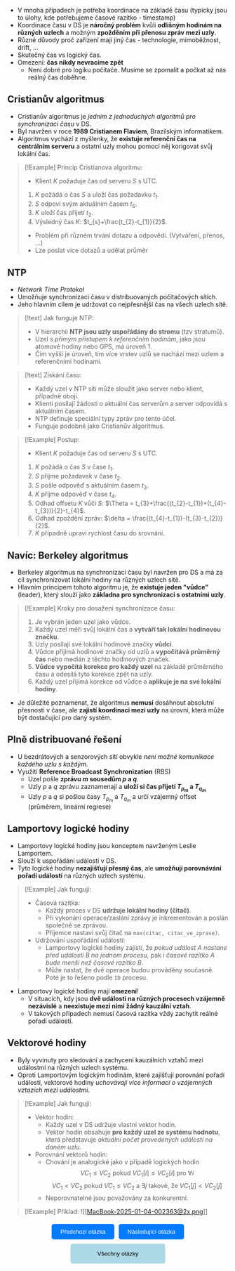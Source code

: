 - V mnoha případech je potřeba koordinace na základě času (typicky jsou to úlohy, kde potřebujeme časové razítko - timestamp)
- Koordinace času v DS je **náročný problém** kvůli **odlišným hodinám na různých uzlech** a možným **zpožděním při přenosu zpráv mezi uzly**.
- Různé důvody proč zařízení mají jiný čas - technologie, mimoběžnost, drift, ...
- Skutečný čas vs logický čas.
- Omezení: **čas nikdy nevracíme zpět**
	- Není dobré pro logiku počítače. Musíme se zpomalit a počkat až nás reálný čas doběhne.

## Cristianův algoritmus
- Cristianův algoritmus je *jedním z jednoduchých algoritmů pro synchronizaci času* v DS.
- Byl navržen v roce **1989 Cristianem Flaviem**, Brazilským informatikem.
- Algoritmus vychází z myšlenky, že **existuje referenční čas na centrálním serveru** a ostatní uzly mohou pomocí něj korigovat svůj lokální čas.

>[!Example] Princip Cristianova algoritmu:
>- Klient $K$ požaduje čas od serveru $S$ s UTC.
>1. $K$ požádá o čas $S$ a uloží čas požadavku $t_{1}$.
>2. $S$ odpoví svým aktuálním časem $t_{S}$.
>3. $K$ uloží čas přijetí $t_{2}$.
>4. Výsledný čas $K$: $t_{s}+\frac{t_{2}-t_{1}}{2}$.
>- Problém při různém trvání dotazu a odpovědi. (Vytváření, přenos, ...)
>- Lze poslat více dotazů a udělat průměr

## NTP
- *Network Time Protokol*
- Umožňuje synchronizaci času v distribuovaných počítačových sítích. 
- Jeho hlavním cílem je udržovat co nejpřesnější čas na všech uzlech sítě.

>[!text] Jak funguje NTP:
>- V hierarchii **NTP jsou uzly uspořádány do stromu** (tzv stratumů).
>- Uzel s *přímým přístupem k referenčním hodinám*, jako jsou atomové hodiny nebo GPS, má úroveň $1$.
>- Čím vyšší je úroveň, tím více vrstev uzlů se nachází mezi uzlem a referenčními hodinami.

>[!text] Získání času:
>- Každý uzel v NTP síti může sloužit jako server nebo klient, případně obojí.
>- Klienti posílají žádosti o aktuální čas serverům a server odpovídá s aktuálním časem.
>- NTP definuje speciální typy zpráv pro tento účel.
>- Funguje podobně jako Cristianův algoritmus.

>[!Example] Postup:
>- Klient $K$ požaduje čas od serveru $S$ s UTC.
>1. $K$ požádá o čas $S$ v čase $t_{1}$.
>2. $S$ přijme požadavek v čase $t_{2}$.
>3. $S$ pošle odpověď s aktuálním časem $t_{3}$.
>4. $K$ přijme odpověď v čase $t_{4}$.
>5. Odhad offsetu $K$ vůči $S$: $\Theta = t_{3}+\frac{(t_{2}-t_{1})+(t_{4}-t_{3})}{2}-t_{4}$.
>6. Odhad zpoždění zpráv: $\delta = \frac{(t_{4}-t_{1})-(t_{3}-t_{2})}{2}$.
>7. $K$ případně upraví rychlost času do srovnání.

## Navíc: Berkeley algoritmus
- Berkeley algoritmus na synchronizaci času byl navržen pro DS a má za cíl synchronizovat lokální hodiny na různých uzlech sítě.
- Hlavním principem tohoto algoritmu je, že **existuje jeden "vůdce"** (leader), který slouží jako **základna pro synchronizaci s ostatními uzly**.

>[!Example] Kroky pro dosažení synchronizace času:
>1. Je vybrán jeden uzel jako vůdce.
>2. Každý uzel měří svůj lokální čas a **vytváří tak lokální hodinovou značku**.
>3. Uzly posílají své lokální hodinové značky **vůdci**.
>4. Vůdce přijímá hodinové značky od uzlů a **vypočítává průměrný čas** nebo medián z těchto hodinových značek.
>5. **Vůdce vypočítá korekce pro každý uzel** na základě průměrného času a odesílá tyto korekce zpět na uzly.
>6. Každý uzel přijímá korekce od vůdce a **aplikuje je na své lokální hodiny**.

- Je důležité poznamenat, že algoritmus **nemusí** dosáhnout absolutní přesnosti v čase, ale **zajistí koordinaci mezi uzly** na úrovni, která může být dostačující pro daný systém.

## Plně distribuované řešení
- U bezdrátových a senzorových sítí obvykle *není možné komunikace každého uzlu s každým*.
- Využití **Reference Broadcast Synchronization** (RBS)
	- Uzel pošle **zprávu $m$ sousedům $p$ a $q$**.
	- Uzly $p$ a $q$ zprávu zaznamenají a **uloží si čas přijetí $T_{p_{m}}$ a $T_{q_{m}}$**
	- Uzly $p$ a $q$ si pošlou časy $T_{p_{m}}$ a $T_{q_{m}}$ a určí vzájemný offset (průměrem, lineární regrese)

## Lamportovy logické hodiny
- Lamportovy logické hodiny jsou konceptem navrženým Leslie Lamportem.
- Slouží k uspořádání událostí v DS.
- Tyto logické hodiny **nezajišťují přesný čas**, ale **umožňují porovnávání pořadí událostí** na různých uzlech systému.

>[!Example] Jak fungují:
>- Časová razítka:
>	- Každý proces v DS **udržuje lokální hodiny (čitač)**.
>	- Při vykonání operace/zaslání zprávy je inkrementován a poslán společně se zprávou. 
>	- Příjemce nastaví svůj čitač na `max(citac, citac_ve_zprave)`.
>- Udržování uspořádání událostí:
>	- Lamportovy logické hodiny zajistí, že *pokud událost $A$ nastane před událostí $B$ na jednom procesu,* pak i *časové razítko $A$ bude menší než časové razítko $B$*.
>	- Může nastat, že dvě operace budou prováděny současně. Poté je to řešeno podle `ID` procesu.

- Lamportovy logické hodiny mají **omezení**!
	- V situacích, kdy jsou **dvě události na různých procesech vzájemně nezávislé** a **neexistuje mezi nimi žádný kauzální vztah**.
	- V takových případech nemusí časová razítka vždy zachytit reálné pořadí událostí.

## Vektorové hodiny
- Byly vyvinuty pro sledování a zachycení kauzálních vztahů mezi událostmi na různých uzlech systému.
- Oproti Lamportovým logickým hodinám, které zajišťují porovnání pořadí událostí, vektorové hodiny *uchovávají více informací o vzájemných vztazích mezi událostmi*.

>[!Example] Jak fungují:
>- Vektor hodin:
>	- Každý uzel v DS udržuje vlastní vektor hodin.
>	- Vektor hodin obsahuje **pro každý uzel ze systému hodnotu**, která představuje *aktuální počet provedených událostí na daném uzlu*.
>- Porovnání vektorů hodin:
>	- Chování je analogické jako v případě logických hodin $$VC_{1} \leq VC_{2} \text{ pokud } VC_{1}[i]\leq VC_{2}[i] \text{ pro } \forall i$$ $$VC_{1} < VC_{2} \text{ pokud } VC_{1} \leq VC_{2} \text{ a } \exists j \text{ takové, že } VC_{1}[j] < VC_{2}[j]$$
>	- Neporovnatelné jsou považovány za konkurentní.

>[!Example] Příklad:
>![[MacBook-2025-01-04-002363@2x.png]]

<div style="text-align: center; margin-top: 20px;">
    <!-- Horní tlačítka -->
    <div style="display: flex; justify-content: center; gap: 10px; margin-bottom: 10px;">
        <a href="obsidian://open?vault=SZZ-Otazky2024&file=Obor%20AINF-VS%2FPovinn%C4%9B%20voliteln%C3%A9%20p%C5%99edm%C4%9Bty%2FProst%C5%99edky%20pro%20synchronizaci%20proces%C5%AF" style="text-decoration: none;">
            <button style="padding: 10px 20px; background-color: #007BFF; color: white; border: none; border-radius: 5px; cursor: pointer;">
                Předchozí otázka
            </button>
        </a>
        <a href="obsidian://open?vault=SZZ-Otazky2024&file=Obor%20AINF-VS%2FPovinn%C4%9B%20voliteln%C3%A9%20p%C5%99edm%C4%9Bty%2FVz%C3%A1jemn%C3%A9%20vylou%C4%8Den%C3%AD%20v%20DS" style="text-decoration: none;">
            <button style="padding: 10px 20px; background-color: #007BFF; color: white; border: none; border-radius: 5px; cursor: pointer;">
                Následující otázka
            </button>
        </a>
    </div>
    <!-- Spodní tlačítko -->
    <a href="obsidian://open?vault=SZZ-Otazky2024&file=Obor%20AINF-VS%2F2.%20Povinn%C4%9B%20voliteln%C3%A9%20p%C5%99edm%C4%9Bty" style="text-decoration: none;">
        <button style="padding: 15px 30px; background-color: #ADD8E6; color: black; border: none; border-radius: 5px; cursor: pointer; width: 43%;">
            Všechny otázky
        </button>
    </a>
</div>